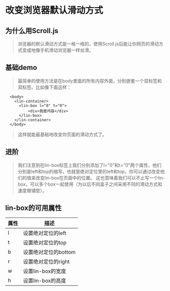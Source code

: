 # 改变浏览器默认滑动方式
## 为什么用Scroll.js
> 浏览器的默认滑动方式是一格一格的，使用Scroll.js后能让你网页的滑动方式变成地像手机滑动浏览器一样丝滑。
## 基础demo
> 最简单的使用方法是在body里面的所有内容外面，分别嵌套一个<lin-container>双标签和<lin-box>双标签。比如像下面这样：
```
  <body>
    <lin-container>
      <lin-box l="0" t="0">
          <div>我是内容</div>
      </lin-box>
    </lin-container>
  </body>
```
> 这样就能最基础地改变你页面的滑动方式了。

## 进阶
> 我们注意到在lin-box标签上我们分别添加了l="0"和t="0"两个属性，他们分别是left和top的缩写，也就是绝对定位里的left和top，你可以通过改变他们的值来改变lin-box在页面中的位置。
> 这也意味着我们可以不止写一个lin-box，可以多个box一起使用（为以后不同盒子之间采用不同的滑动方式和速度做铺垫）。

## lin-box的可用属性
|   属性   |   描述   |
| ---- | -------- |
| l    | 设置绝对定位的left |
| t    | 设置绝对定位的top |
| b    | 设置绝对定位的bottom |
| r    | 设置绝对定位的right |
| w    | 设置lin-box的宽度 |
| h    | 设置lin-box的高度 |
